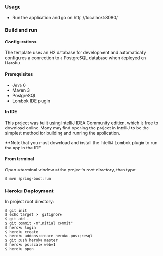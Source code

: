 ### Usage

- Run the application and go on http://localhost:8080/

### Build and run

#### Configurations
The template uses an H2 database for development and automatically configures a connection to a PostgreSQL database when deployed on Heroku.

#### Prerequisites

- Java 8
- Maven 3
- PostgreSQL
- Lombok IDE plugin

#### In IDE
This project was built using IntelliJ IDEA Community edition, which is free to download online. Many may find opening the project in IntelliJ to be the simplest method for building and running the application. 

**Note that you must download and install the IntelliJ Lombok plugin to run the app in the IDE.   

#### From terminal

Open a terminal window at the project's root directory, then type:

    $ mvn spring-boot:run

### Heroku Deployment

In project root directory:

    $ git init
    $ echo target > .gitignore
    $ git add .
    $ git commit -m"initial commit"
    $ heroku login
    $ heroku create
    $ heroku addons:create heroku-postgresql
    $ git push heroku master
    $ heroku ps:scale web=1
    $ heroku open
